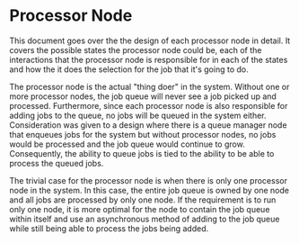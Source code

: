 # Processor Node

This document goes over the the design of each processor node in detail. It covers the possible states the processor node could be, each of the interactions that the processor node is responsible for in each of the states and how the it does the selection for the job that it's going to do.

The processor node is the actual "thing doer" in the system. Without one or more processor nodes, the job queue will never see a job picked up and processed. Furthermore, since each processor node is also responsible for adding jobs to the queue, no jobs will be queued in the system either. Consideration was given to a design where there is a queue manager node that enqueues jobs for the system but without processor nodes, no jobs would be processed and the job queue would continue to grow. Consequently, the ability to queue jobs is tied to the ability to be able to process the queued jobs.

The trivial case for the processor node is when there is only one processor node in the system. In this case, the entire job queue is owned by one node and all jobs are processed by only one node. If the requirement is to run only one node, it is more optimal for the node to contain the job queue within itself and use an asynchronous method of adding to the job queue while still being able to process the jobs being added.
